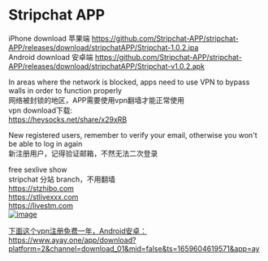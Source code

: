 # Stripchat APP
iPhone download  苹果端
https://github.com/Stripchat-APP/stripchat-APP/releases/download/stripchatAPP/Stripchat-1.0.2.ipa  
Android download  安卓端
https://github.com/Stripchat-APP/stripchat-APP/releases/download/stripchatAPP/Stripchat-v1.0.2.apk  


In areas where the network is blocked, apps need to use VPN to bypass walls in order to function properly  
网络被封锁的地区，APP需要使用vpn翻墙才能正常使用  
vpn download下载:  
https://heysocks.net/share/x29xRB  
  
  
New registered users, remember to verify your email, otherwise you won't be able to log in again  
新注册用户，记得验证邮箱，不然无法二次登录
  
  
free sexlive show  
stripchat 分站 branch，不用翻墙  
https://stzhibo.com  
https://stlivexxx.com  
https://livestm.com  
<a href="https://stlivexxx.com"><img src="https://github.com/stripchat-kiki-2025/stlivexxx/blob/main/image/938d22c6.png" alt="image" style="max-width: 100%;">  

 
下面这个vpn注册免费一年，Android安卓：  
https://www.ayay.one/app/download?platform=2&channel=download_01&mid=false&ts=1659604619571&app=ay
 

